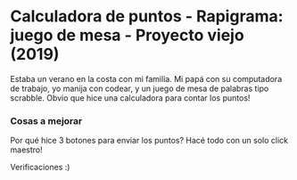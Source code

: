 # Calculadora de puntos - Rapigrama: juego de mesa - Proyecto viejo (2019)


Estaba un verano en la costa con mi familia. Mi papá con su computadora de trabajo, yo manija con codear, y un juego de mesa de palabras tipo scrabble.
Obvio que hice una calculadora para contar los puntos!

### Cosas a mejorar
Por qué hice 3 botones para enviar los puntos? Hacé todo con un solo click maestro!

Verificaciones :)
